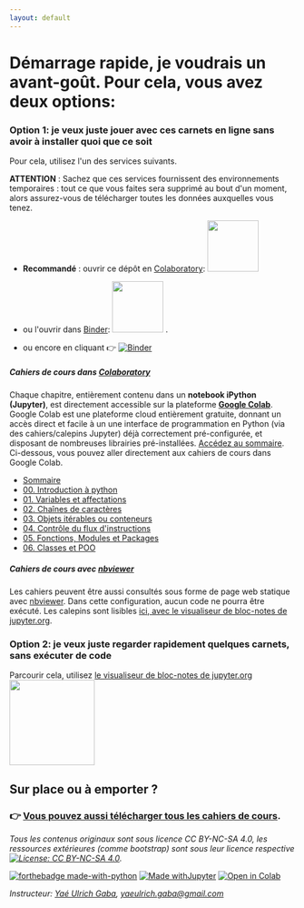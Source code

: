 ```yaml
---
layout: default
---
```



# Démarrage rapide, je voudrais un avant-goût. Pour cela, vous avez deux options: 
 

### Option 1: je veux juste jouer avec ces carnets en ligne sans avoir à installer quoi que ce soit

Pour cela, utilisez l'un des services suivants.

**ATTENTION** : Sachez que ces services fournissent des environnements temporaires : tout ce que vous faites sera supprimé au bout d'un moment, alors assurez-vous de télécharger toutes les données auxquelles vous tenez.

* **Recommandé** : ouvrir ce dépôt en [Colaboratory](https://colab.research.google.com/github/gabayae/bases_de_programmation_python-colab/blob/main/):
<a href="https://colab.research.google.com/github/gabayae/bases_de_programmation_python-colab/blob/main/"><img src="https://colab.research.google.com/img/colab_favicon.ico" width="90" /></a>

* ou l'ouvrir dans [Binder](https://mybinder.org/v2/gh/gabayae/bases_de_programmation_python/tree/master/cahiers_virtuels_de_cours/HEAD):
<a href="https://mybinder.org/v2/gh/gabayae/bases_de_programmation_python/tree/master/cahiers_virtuels_de_cours/HEAD"><img src="https://matthiasbussonnier.com/posts/img/binder_logo_128x128.png" width="90" /></a> . 

* ou encore en cliquant 👉 [![Binder](https://mybinder.org/badge_logo.svg)](https://mybinder.org/v2/gh/gabayae/bases_de_programmation_python/tree/master/cahiers_virtuels_de_cours/HEAD) 
 
##### Cahiers de cours dans [Colaboratory](https://colab.research.google.com/notebooks/welcome.ipynb)

Chaque chapitre, entièrement contenu dans un **notebook iPython (Jupyter)**, est directement accessible sur la plateforme **[Google Colab](https://colab.research.google.com/notebooks/welcome.ipynb)**. Google Colab est une plateforme cloud entièrement gratuite, donnant un accès direct et facile à un une interface de programmation en Python (via des cahiers/calepins Jupyter) déjà correctement pré-configurée, et disposant de nombreuses librairies pré-installées. [Accédez au sommaire](https://colab.research.google.com/github/gabayae/bases_de_programmation_python-colab/blob/main/Index.ipynb).
Ci-dessous, vous pouvez aller directement aux cahiers de cours dans Google Colab.

 * [Sommaire](https://colab.research.google.com/github/gabayae/bases_de_programmation_python-colab/blob/main/Index.ipynb)
 * [00. Introduction à python](https://colab.research.google.com/github/gabayae/bases_de_programmation_python-colab/blob/main/00_Introduction_%C3%A0_python.ipynb)
 * [01. Variables et affectations](https://colab.research.google.com/github/gabayae/bases_de_programmation_python-colab/blob/main/01_Variables_et_affectations.ipynb)
 * [02. Chaînes de caractères](https://colab.research.google.com/github/gabayae/bases_de_programmation_python-colab/blob/main/02_Cha%C3%AEnes_de_caract%C3%A8res.ipynb)
 * [03. Objets itérables ou conteneurs](https://colab.research.google.com/github/gabayae/bases_de_programmation_python-colab/blob/main/03_Objets_it%C3%A9rables_ou_conteneurs.ipynb) 
 * [04. Contrôle du flux d'instructions](https://colab.research.google.com/github/gabayae/bases_de_programmation_python-colab/blob/main/04_Contr%C3%B4le_du_flux_d_instructions.ipynb)
 * [05. Fonctions, Modules et Packages](https://colab.research.google.com/github/gabayae/bases_de_programmation_python-colab/blob/main/05_Fonctions_Modules_et_Packages.ipynb)
 * [06. Classes et POO](https://colab.research.google.com/github/gabayae/bases_de_programmation_python-colab/blob/main/06_Classes_et_POO.ipynb)



##### Cahiers de cours avec [nbviewer](https://nbviewer.jupyter.org/)

Les cahiers peuvent être aussi consultés sous forme de page web statique avec [nbviewer](https://nbviewer.jupyter.org/). Dans cette configuration, 
aucun code ne pourra être exécuté. Les calepins sont lisibles [ici, avec le visualiseur de bloc-notes de jupyter.org](https://nbviewer.jupyter.org/github/gabayae/bases_de_programmation_python-nbviewer/tree/main/).


###  Option 2: je veux juste regarder rapidement quelques carnets, sans exécuter de code

Parcourir cela, utilisez [le visualiseur de bloc-notes de jupyter.org](https://nbviewer.jupyter.org/github/gabayae/bases_de_programmation_python-nbviewer/tree/main/)
<a href="https://nbviewer.jupyter.org/github/gabayae/bases_de_programmation_python-nbviewer/tree/main/
"><img src="https://jupyter.org/assets/nav_logo.svg" width="150" /></a>





## Sur place ou à emporter ?

### 👉 [Vous pouvez aussi télécharger tous les cahiers de cours](https://github.com/gabayae/bases_de_programmation_python-cahiers-virtuels-de-cours).
 
 


 *Tous les contenus originaux sont sous licence CC BY-NC-SA 4.0, les ressources extérieures (comme bootstrap) sont sous leur licence respective [![License: CC BY-NC-SA 4.0](https://img.shields.io/badge/License-CC%20BY--NC--SA%204.0-lightgrey.svg)](https://creativecommons.org/licenses/by-nc-sa/4.0/).*

 [![forthebadge made-with-python](http://ForTheBadge.com/images/badges/made-with-python.svg)](https://www.python.org/) 
[![Made withJupyter](https://img.shields.io/badge/Made%20with-Jupyter-orange?style=for-the-badge&logo=Jupyter)](https://jupyter.org/try)
[![Open in Colab](https://colab.research.google.com/assets/colab-badge.svg)](https://colab.research.google.com/notebooks/welcome.ipynb?hl=fr)


*Instructeur: [Yaé Ulrich Gaba](https://github.com/gabayae), <yaeulrich.gaba@gmail.com>*

 

 






